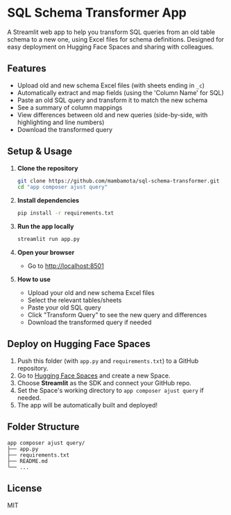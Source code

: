 # SQL Schema Transformer App

A Streamlit web app to help you transform SQL queries from an old table schema to a new one, using Excel files for schema definitions. Designed for easy deployment on Hugging Face Spaces and sharing with colleagues.

## Features
- Upload old and new schema Excel files (with sheets ending in `_c`)
- Automatically extract and map fields (using the 'Column Name' for SQL)
- Paste an old SQL query and transform it to match the new schema
- See a summary of column mappings
- View differences between old and new queries (side-by-side, with highlighting and line numbers)
- Download the transformed query

## Setup & Usage

1. **Clone the repository**
   ```bash
   git clone https://github.com/mambamota/sql-schema-transformer.git
   cd "app composer ajust query"
   ```

2. **Install dependencies**
   ```bash
   pip install -r requirements.txt
   ```

3. **Run the app locally**
   ```bash
   streamlit run app.py
   ```

4. **Open your browser**
   - Go to [http://localhost:8501](http://localhost:8501)

5. **How to use**
   - Upload your old and new schema Excel files
   - Select the relevant tables/sheets
   - Paste your old SQL query
   - Click "Transform Query" to see the new query and differences
   - Download the transformed query if needed

## Deploy on Hugging Face Spaces

1. Push this folder (with `app.py` and `requirements.txt`) to a GitHub repository.
2. Go to [Hugging Face Spaces](https://huggingface.co/spaces) and create a new Space.
3. Choose **Streamlit** as the SDK and connect your GitHub repo.
4. Set the Space's working directory to `app composer ajust query` if needed.
5. The app will be automatically built and deployed!

## Folder Structure
```
app composer ajust query/
├── app.py
├── requirements.txt
├── README.md
└── ...
```

## License
MIT 
